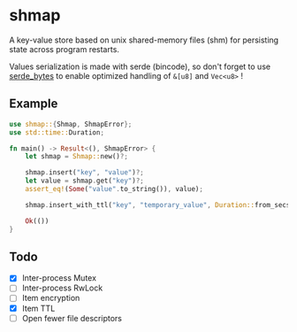 # shmap

A key-value store based on unix shared-memory files (shm) for persisting state across program restarts.

Values serialization is made with serde (bincode), so don't forget to use [serde_bytes](https://crates.io/crates/serde_bytes) to enable optimized handling of `&[u8]` and `Vec<u8>` !

## Example

```rust
use shmap::{Shmap, ShmapError};
use std::time::Duration;

fn main() -> Result<(), ShmapError> {
    let shmap = Shmap::new()?;

    shmap.insert("key", "value")?;
    let value = shmap.get("key")?;
    assert_eq!(Some("value".to_string()), value);

    shmap.insert_with_ttl("key", "temporary_value", Duration::from_secs(60))?;

    Ok(())
}
```

## Todo

- [x] Inter-process Mutex
- [ ] Inter-process RwLock
- [ ] Item encryption
- [x] Item TTL
- [ ] Open fewer file descriptors
